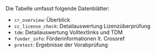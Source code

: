 Die Tabelle umfasst folgende Datenblätter:

- `cr_overview`: Überblick
- `cc_license_check`: Detailauswertung Lizenzüberprüfung
- `tdm`: Detailauswertung Volltextlinks und TDM
- `funder_info`: Förderinformationen lt. Crossref
- `pretest`: Ergebnisse der Vorabprüfung
